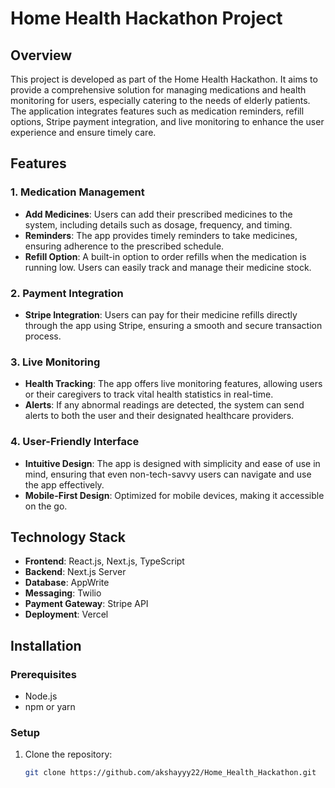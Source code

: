 # Home Health Hackathon Project

## Overview
This project is developed as part of the Home Health Hackathon. It aims to provide a comprehensive solution for managing medications and health monitoring for users, especially catering to the needs of elderly patients. The application integrates features such as medication reminders, refill options, Stripe payment integration, and live monitoring to enhance the user experience and ensure timely care.

## Features

### 1. **Medication Management**
- **Add Medicines**: Users can add their prescribed medicines to the system, including details such as dosage, frequency, and timing.
- **Reminders**: The app provides timely reminders to take medicines, ensuring adherence to the prescribed schedule.
- **Refill Option**: A built-in option to order refills when the medication is running low. Users can easily track and manage their medicine stock.

### 2. **Payment Integration**
- **Stripe Integration**: Users can pay for their medicine refills directly through the app using Stripe, ensuring a smooth and secure transaction process.

### 3. **Live Monitoring**
- **Health Tracking**: The app offers live monitoring features, allowing users or their caregivers to track vital health statistics in real-time.
- **Alerts**: If any abnormal readings are detected, the system can send alerts to both the user and their designated healthcare providers.

### 4. **User-Friendly Interface**
- **Intuitive Design**: The app is designed with simplicity and ease of use in mind, ensuring that even non-tech-savvy users can navigate and use the app effectively.
- **Mobile-First Design**: Optimized for mobile devices, making it accessible on the go.

## Technology Stack
- **Frontend**: React.js, Next.js, TypeScript
- **Backend**: Next.js Server
- **Database**: AppWrite
- **Messaging**: Twilio
- **Payment Gateway**: Stripe API
- **Deployment**: Vercel

## Installation

### Prerequisites
- Node.js
- npm or yarn

### Setup
1. Clone the repository:
   ```bash
   git clone https://github.com/akshayyy22/Home_Health_Hackathon.git
